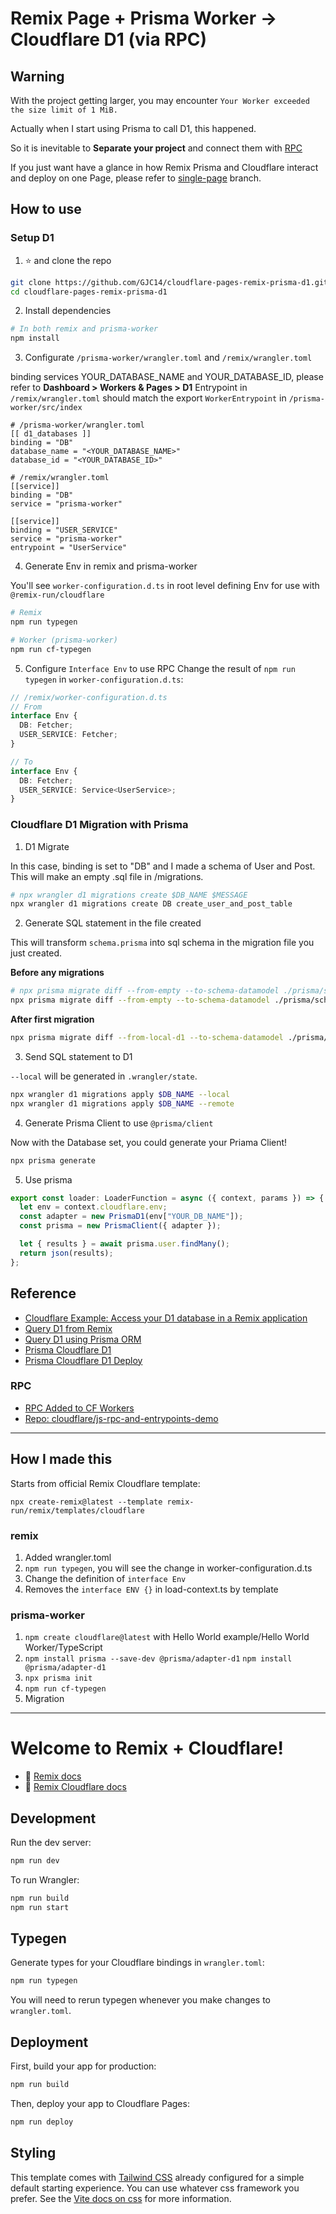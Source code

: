 # Remix Page + Prisma Worker -> Cloudflare D1 (via RPC)

## Warning

With the project getting larger, you may encounter `Your Worker exceeded the size limit of 1 MiB.`

Actually when I start using Prisma to call D1, this happened.

So it is inevitable to **Separate your project** and connect them with [RPC](https://blog.cloudflare.com/javascript-native-rpc/)

If you just want have a glance in how Remix Prisma and Cloudflare interact and deploy on one Page, please refer to [single-page](https://github.com/gjc14/cloudflare-pages-remix-prisma-d1/tree/single-page) branch.

## How to use

### Setup D1

1. ⭐️ and clone the repo

```sh
git clone https://github.com/GJC14/cloudflare-pages-remix-prisma-d1.git
cd cloudflare-pages-remix-prisma-d1
```

2. Install dependencies

```sh
# In both remix and prisma-worker
npm install
```

3. Configurate `/prisma-worker/wrangler.toml` and `/remix/wrangler.toml`

binding services
YOUR_DATABASE_NAME and YOUR_DATABASE_ID, please refer to **Dashboard > Workers & Pages > D1**
Entrypoint in `/remix/wrangler.toml` should match the export `WorkerEntrypoint` in `/prisma-worker/src/index`

```
# /prisma-worker/wrangler.toml
[[ d1_databases ]]
binding = "DB"
database_name = "<YOUR_DATABASE_NAME>"
database_id = "<YOUR_DATABASE_ID>"
```

```
# /remix/wrangler.toml
[[service]]
binding = "DB"
service = "prisma-worker"

[[service]]
binding = "USER_SERVICE"
service = "prisma-worker"
entrypoint = "UserService"
```

4. Generate Env in remix and prisma-worker

You'll see `worker-configuration.d.ts` in root level defining Env for use with `@remix-run/cloudflare`

```sh
# Remix
npm run typegen

# Worker (prisma-worker)
npm run cf-typegen
```

5. Configure `Interface Env` to use RPC
   Change the result of `npm run typegen` in `worker-configuration.d.ts`:

```ts
// /remix/worker-configuration.d.ts
// From
interface Env {
  DB: Fetcher;
  USER_SERVICE: Fetcher;
}

// To
interface Env {
  DB: Fetcher;
  USER_SERVICE: Service<UserService>;
}
```

### Cloudflare D1 Migration with Prisma

1. D1 Migrate

In this case, binding is set to "DB" and I made a schema of User and Post.
This will make an empty .sql file in /migrations.

```sh
# npx wrangler d1 migrations create $DB_NAME $MESSAGE
npx wrangler d1 migrations create DB create_user_and_post_table
```

2. Generate SQL statement in the file created

This will transform `schema.prisma` into sql schema in the migration file you just created.

**Before any migrations**

```sh
# npx prisma migrate diff --from-empty --to-schema-datamodel ./prisma/schema.prisma --script --output migrations/$FILE_JUST_CREATED.sql
npx prisma migrate diff --from-empty --to-schema-datamodel ./prisma/schema.prisma --script --output migrations/0001_create_user_and_post_table.sql
```

**After first migration**

```sh
npx prisma migrate diff --from-local-d1 --to-schema-datamodel ./prisma/schema.prisma --script --output migrations/$FILE_JUST_CREATED.sql
```

3. Send SQL statement to D1

`--local` will be generated in `.wrangler/state`.

```sh
npx wrangler d1 migrations apply $DB_NAME --local
npx wrangler d1 migrations apply $DB_NAME --remote
```

4. Generate Prisma Client to use `@prisma/client`

Now with the Database set, you could generate your Priama Client!

```sh
npx prisma generate
```

5. Use prisma

```ts
export const loader: LoaderFunction = async ({ context, params }) => {
  let env = context.cloudflare.env;
  const adapter = new PrismaD1(env["YOUR_DB_NAME"]);
  const prisma = new PrismaClient({ adapter });

  let { results } = await prisma.user.findMany();
  return json(results);
};
```

## Reference

- [Cloudflare Example: Access your D1 database in a Remix application](https://developers.cloudflare.com/pages/framework-guides/deploy-a-remix-site/#example-access-your-d1-database-in-a-remix-application)
- [Query D1 from Remix](https://developers.cloudflare.com/d1/examples/d1-and-remix/)
- [Query D1 using Prisma ORM](https://developers.cloudflare.com/d1/tutorials/d1-and-prisma-orm)
- [Prisma Cloudflare D1](https://www.prisma.io/docs/orm/overview/databases/cloudflare-d1)
- [Prisma Cloudflare D1 Deploy](https://www.prisma.io/docs/orm/prisma-client/deployment/edge/deploy-to-cloudflare#cloudflare-d1)

### RPC

- [RPC Added to CF Workers](https://blog.cloudflare.com/javascript-native-rpc/)
- [Repo: cloudflare/js-rpc-and-entrypoints-demo](https://github.com/cloudflare/js-rpc-and-entrypoints-demo/tree/main/public-admin-api-interfaces)

---

## How I made this

Starts from official Remix Cloudflare template:

```
npx create-remix@latest --template remix-run/remix/templates/cloudflare
```

### remix

1. Added wrangler.toml
2. `npm run typegen`, you will see the change in worker-configuration.d.ts
3. Change the definition of `interface Env`
4. Removes the `interface ENV {}` in load-context.ts by template

### prisma-worker

1. `npm create cloudflare@latest` with Hello World example/Hello World Worker/TypeScript
2. `npm install prisma --save-dev @prisma/adapter-d1` `npm install @prisma/adapter-d1`
3. `npx prisma init`
4. `npm run cf-typegen`
5. Migration

---

# Welcome to Remix + Cloudflare!

- 📖 [Remix docs](https://remix.run/docs)
- 📖 [Remix Cloudflare docs](https://remix.run/guides/vite#cloudflare)

## Development

Run the dev server:

```sh
npm run dev
```

To run Wrangler:

```sh
npm run build
npm run start
```

## Typegen

Generate types for your Cloudflare bindings in `wrangler.toml`:

```sh
npm run typegen
```

You will need to rerun typegen whenever you make changes to `wrangler.toml`.

## Deployment

First, build your app for production:

```sh
npm run build
```

Then, deploy your app to Cloudflare Pages:

```sh
npm run deploy
```

## Styling

This template comes with [Tailwind CSS](https://tailwindcss.com/) already configured for a simple default starting experience. You can use whatever css framework you prefer. See the [Vite docs on css](https://vitejs.dev/guide/features.html#css) for more information.
